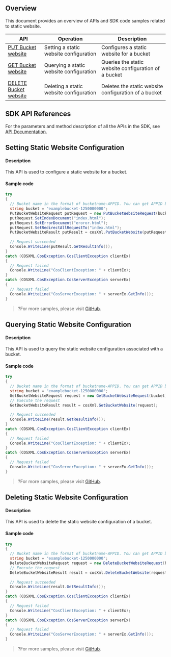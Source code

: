 ## Overview

This document provides an overview of APIs and SDK code samples related to static website.

| API | Operation | Description |
| ------------------------------------------------------------ | ---------------- | ------------------------ |
| [PUT Bucket website](https://intl.cloud.tencent.com/document/product/436/30617) | Setting a static website configuration | Configures a static website for a bucket |
| [GET Bucket website](https://intl.cloud.tencent.com/document/product/436/30616) | Querying a static website configuration | Queries the static website configuration of a bucket |
| [DELETE Bucket website](https://intl.cloud.tencent.com/document/product/436/30629) | Deleting a static website configuration | Deletes the static website configuration of a bucket |

## SDK API References

For the parameters and method description of all the APIs in the SDK, see [API Documentation](https://cos-dotnet-sdk-doc-1253960454.file.myqcloud.com/).

## Setting Static Website Configuration

#### Description

This API is used to configure a static website for a bucket.

#### Sample code

[//]: # (.cssg-snippet-put-bucket-website)
```cs
try
{
  // Bucket name in the format of bucketname-APPID. You can get APPID by referring to https://console.cloud.tencent.com/developer.
  string bucket = "examplebucket-1250000000";
  PutBucketWebsiteRequest putRequest = new PutBucketWebsiteRequest(bucket);
  putRequest.SetIndexDocument("index.html");
  putRequest.SetErrorDocument("eroror.html");
  putRequest.SetRedirectAllRequestTo("index.html");
  PutBucketWebsiteResult putResult = cosXml.PutBucketWebsite(putRequest);
  
  // Request succeeded
  Console.WriteLine(putResult.GetResultInfo());
}
catch (COSXML.CosException.CosClientException clientEx)
{
  // Request failed
  Console.WriteLine("CosClientException: " + clientEx);
}
catch (COSXML.CosException.CosServerException serverEx)
{
  // Request failed
  Console.WriteLine("CosServerException: " + serverEx.GetInfo());
}
```

>?For more samples, please visit [GitHub](https://github.com/tencentyun/cos-snippets/tree/master/dotnet/dist/BucketWebsite.cs).

## Querying Static Website Configuration

#### Description

This API is used to query the static website configuration associated with a bucket.

#### Sample code

[//]: # (.cssg-snippet-get-bucket-website)
```cs
try
{
  // Bucket name in the format of bucketname-APPID. You can get APPID by referring to https://console.cloud.tencent.com/developer.
  string bucket = "examplebucket-1250000000";
  GetBucketWebsiteRequest request = new GetBucketWebsiteRequest(bucket);   
  // Execute the request
  GetBucketWebsiteResult result = cosXml.GetBucketWebsite(request);
  
  // Request succeeded
  Console.WriteLine(result.GetResultInfo());
}
catch (COSXML.CosException.CosClientException clientEx)
{
  // Request failed
  Console.WriteLine("CosClientException: " + clientEx);
}
catch (COSXML.CosException.CosServerException serverEx)
{
  // Request failed
  Console.WriteLine("CosServerException: " + serverEx.GetInfo());
}
```

>?For more samples, please visit [GitHub](https://github.com/tencentyun/cos-snippets/tree/master/dotnet/dist/BucketWebsite.cs).

## Deleting Static Website Configuration

#### Description

This API is used to delete the static website configuration of a bucket.

#### Sample code

[//]: # (.cssg-snippet-delete-bucket-website)
```cs
try
{
  // Bucket name in the format of bucketname-APPID. You can get APPID by referring to https://console.cloud.tencent.com/developer.
  string bucket = "examplebucket-1250000000";
  DeleteBucketWebsiteRequest request = new DeleteBucketWebsiteRequest(bucket);  
  // Execute the request
  DeleteBucketWebsiteResult result = cosXml.DeleteBucketWebsite(request);
  
  // Request succeeded
  Console.WriteLine(result.GetResultInfo());
}
catch (COSXML.CosException.CosClientException clientEx)
{
  // Request failed
  Console.WriteLine("CosClientException: " + clientEx);
}
catch (COSXML.CosException.CosServerException serverEx)
{
  // Request failed
  Console.WriteLine("CosServerException: " + serverEx.GetInfo());
}
```

>?For more samples, please visit [GitHub](https://github.com/tencentyun/cos-snippets/tree/master/dotnet/dist/BucketWebsite.cs).

